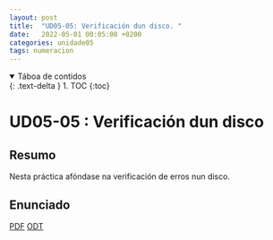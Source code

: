 ```yaml
---
layout: post
title:  "UD05-05: Verificación dun disco. "
date:   2022-05-01 00:05:00 +0200
categories: unidade05
tags: numeracion 
---
```


<details open markdown="block">
  <summary>
    Táboa de contidos
  </summary>
  {: .text-delta }
1. TOC
{:toc}
</details>

# UD05-05 : Verificación dun disco


## Resumo 
Nesta práctica afóndase na verificación de erros nun disco.

## Enunciado 
[PDF]({{site.baseurl}}/unidade05/05-check-disk-linux/t05-check-disk-alumno.pdf)
[ODT]({{site.baseurl}}unidade05/05-check-disk-linux/t05-check-disk-alumno.odt)


